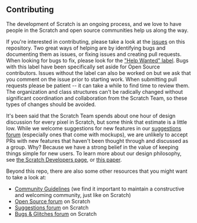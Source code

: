 ## Contributing
The development of Scratch is an ongoing process, and we love to have people in the Scratch and open source communities help us along the way.

If you're interested in contributing, please take a look at the [issues](https://github.com/LLK/scratch-vm/issues) on this repository.
Two great ways of helping are by identifying bugs and documenting them as issues, or fixing issues and creating pull requests. When looking for bugs to fix, please look for the ["Help Wanted" label](https://github.com/LLK/scratch-vm/issues?q=label%3A%22help+wanted%22). Bugs with this label have been specifically set aside for Open Source contributors. Issues without the label can also be worked on but we ask that you comment on the issue prior to starting work. When submitting pull requests please be patient -- it can take a while to find time to review them. The organization and class structures can't be radically changed without significant coordination and collaboration from the Scratch Team, so these types of changes should be avoided.

It's been said that the Scratch Team spends about one hour of design discussion for every pixel in Scratch, but some think that estimate is a little low. While we welcome suggestions for new features in our [suggestions forum](discuss/1/) (especially ones that come with mockups), we are unlikely to accept PRs with new features that haven't been thought through and discussed as a group. Why? Because we have a strong belief in the value of keeping things simple for new users. To learn more about our design philosophy, see [the Scratch Developers page](developers), or [this paper](http://web.media.mit.edu/~mres/papers/Scratch-CACM-final.pdf).

Beyond this repo, there are also some other resources that you might want to take a look at:
* [Community Guidelines](https://github.com/LLK/scratch-www/wiki/Community-Guidelines) (we find it important to maintain a constructive and welcoming community, just like on Scratch)
* [Open Source forum](discuss/49/) on Scratch
* [Suggestions forum](discuss/1/) on Scratch
* [Bugs & Glitches forum](discuss/3/) on Scratch
